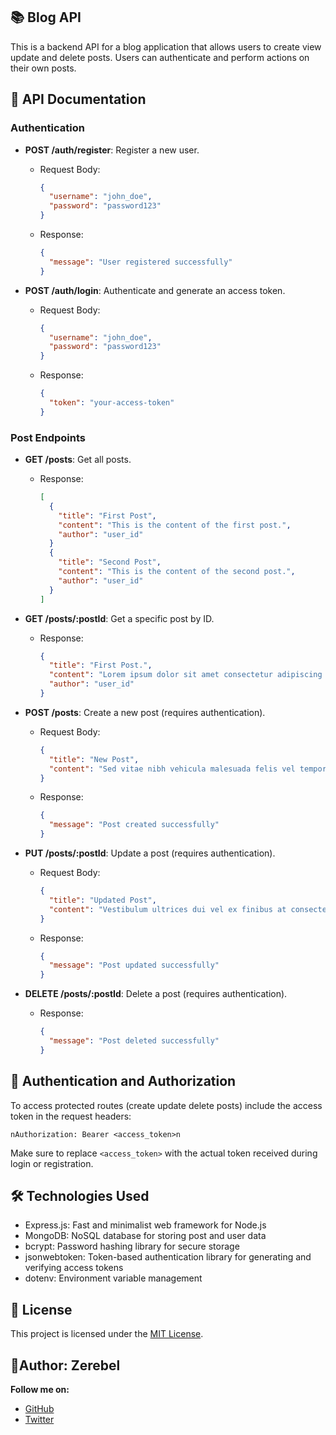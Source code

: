 ## 📚 Blog API

This is a backend API for a blog application that allows users to create view update and delete posts. Users can authenticate and perform actions on their own posts.

## 📖 API Documentation

### Authentication

- **POST /auth/register**: Register a new user.

  - Request Body:

    ```json
    {
      "username": "john_doe",
      "password": "password123"
    }
    ```

  - Response:

    ```json
    {
      "message": "User registered successfully"
    }
    ```

- **POST /auth/login**: Authenticate and generate an access token.

  - Request Body:

    ```json
    {
      "username": "john_doe",
      "password": "password123"
    }
    ```

  - Response:

    ```json
    {
      "token": "your-access-token"
    }
    ```

### Post Endpoints

- **GET /posts**: Get all posts.

  - Response:

    ```json
    [
      {
        "title": "First Post",
        "content": "This is the content of the first post.",
        "author": "user_id"
      }
      {
        "title": "Second Post",
        "content": "This is the content of the second post.",
        "author": "user_id"
      }
    ]
    ```

- **GET /posts/:postId**: Get a specific post by ID.

  - Response:

    ```json
    {
      "title": "First Post.",
      "content": "Lorem ipsum dolor sit amet consectetur adipiscing elit.",
      "author": "user_id"
    }
    ```

- **POST /posts**: Create a new post (requires authentication).

  - Request Body:

    ```json
    {
      "title": "New Post",
      "content": "Sed vitae nibh vehicula malesuada felis vel tempor ipsum."
    }
    ```

  - Response:

    ```json
    {
      "message": "Post created successfully"
    }
    ```

- **PUT /posts/:postId**: Update a post (requires authentication).

  - Request Body:

    ```json
    {
      "title": "Updated Post",
      "content": "Vestibulum ultrices dui vel ex finibus at consectetur mauris maximus."
    }
    ```

  - Response:

    ```json
    {
      "message": "Post updated successfully"
    }
    ```

- **DELETE /posts/:postId**: Delete a post (requires authentication).

  - Response:

    ```json
    {
      "message": "Post deleted successfully"
    }
    ```

## 🔐 Authentication and Authorization

To access protected routes (create update delete posts) include the access token in the request headers:

`nAuthorization: Bearer <access_token>n`

Make sure to replace `<access_token>` with the actual token received during login or registration.

## 🛠️ Technologies Used

- Express.js: Fast and minimalist web framework for Node.js
- MongoDB: NoSQL database for storing post and user data
- bcrypt: Password hashing library for secure storage
- jsonwebtoken: Token-based authentication library for generating and verifying access tokens
- dotenv: Environment variable management

## 📜 License

This project is licensed under the [MIT License](LICENSE).

## 🔹**Author**: Zerebel

**Follow me on:**

- [GitHub](https://github.com/zerebel)
- [Twitter](https://twitter.com/zerebel_)
